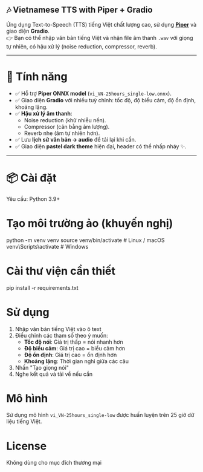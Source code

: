 
## 🎶 Vietnamese TTS with Piper + Gradio  

Ứng dụng Text-to-Speech (TTS) tiếng Việt chất lượng cao, sử dụng **[Piper](https://github.com/rhasspy/piper)** và giao diện **Gradio**.  
👉 Bạn có thể nhập văn bản tiếng Việt và nhận file âm thanh `.wav` với giọng tự nhiên, có hậu xử lý (noise reduction, compressor, reverb).  

---

# 🚀 Tính năng  

- ✅ Hỗ trợ **Piper ONNX model** (`vi_VN-25hours_single-low.onnx`).  
- ✅ Giao diện **Gradio** với nhiều tuỳ chỉnh: tốc độ, độ biểu cảm, độ ổn định, khoảng lặng.  
- ✅ **Hậu xử lý âm thanh**:  
  - Noise reduction (khử nhiễu nền).  
  - Compressor (cân bằng âm lượng).  
  - Reverb nhẹ (âm tự nhiên hơn).  
- ✅ Lưu **lịch sử văn bản → audio** để tải lại khi cần.  
- ✅ Giao diện **pastel dark theme** hiện đại, header có thể nhấp nháy ✨.  

---

# 📦 Cài đặt  

Yêu cầu: Python 3.9+  

# Tạo môi trường ảo (khuyến nghị)
python -m venv venv
source venv/bin/activate   # Linux / macOS
venv\Scripts\activate      # Windows

# Cài thư viện cần thiết
pip install -r requirements.txt

# Sử dụng

1. Nhập văn bản tiếng Việt vào ô text
2. Điều chỉnh các tham số theo ý muốn:
   - **Tốc độ nói**: Giá trị thấp = nói nhanh hơn
   - **Độ biểu cảm**: Giá trị cao = biểu cảm hơn
   - **Độ ổn định**: Giá trị cao = ổn định hơn
   - **Khoảng lặng**: Thời gian nghỉ giữa các câu
3. Nhấn "Tạo giọng nói"
4. Nghe kết quả và tải về nếu cần

# Mô hình

Sử dụng mô hình `vi_VN-25hours_single-low` được huấn luyện trên 25 giờ dữ liệu tiếng Việt.

# License

Không dùng cho mục đích thương mại
